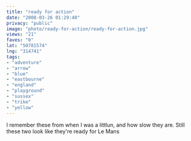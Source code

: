 ```yaml
---
title: "ready for action"
date: "2008-03-26 01:29:40"
privacy: "public"
image: "photo/ready-for-action/ready-for-action.jpg"
views: "21"
faves: "0"
lat: "50781574"
lng: "314741"
tags:
- "adventure"
- "arrow"
- "blue"
- "eastbourne"
- "england"
- "playground"
- "sussex"
- "trike"
- "yellow"
---
```

I remember these from when I was a littlun, and how slow they are. Still these two look like they're ready for Le Mans
